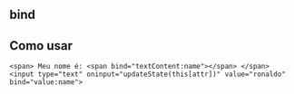 ## bind

## Como usar

`<span>
      Meu nome é: <span bind="textContent:name"></span>
    </span>
    <input type="text" oninput="updateState(this[attr])" value="ronaldo" bind="value:name">`